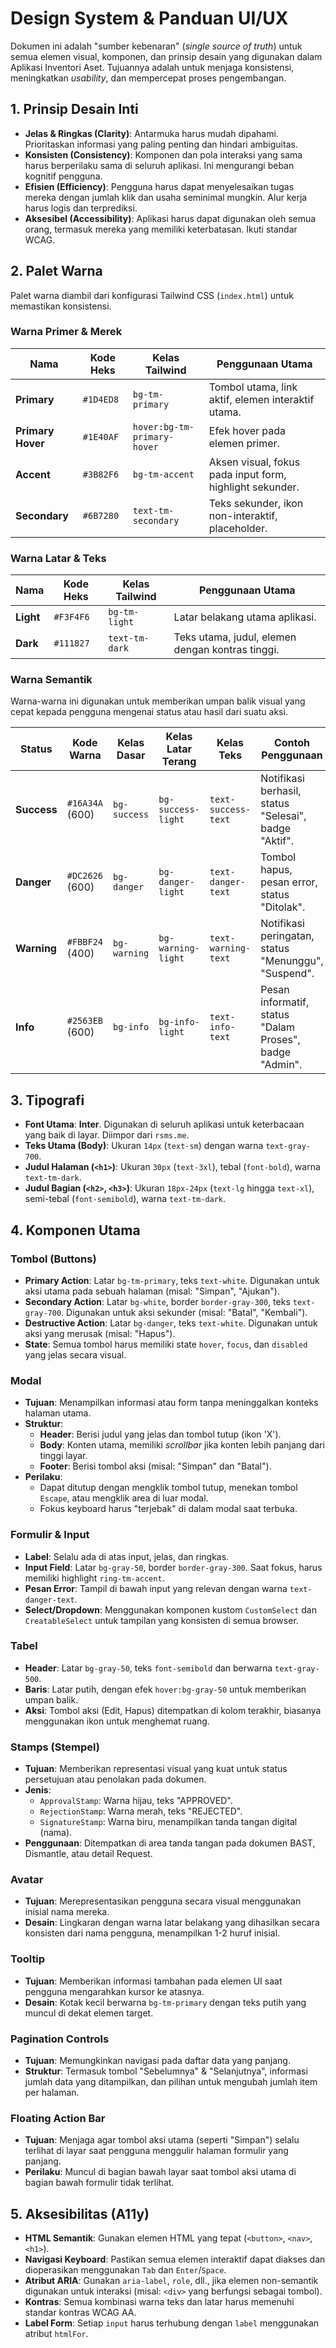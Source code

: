 # Design System & Panduan UI/UX

Dokumen ini adalah "sumber kebenaran" (*single source of truth*) untuk semua elemen visual, komponen, dan prinsip desain yang digunakan dalam Aplikasi Inventori Aset. Tujuannya adalah untuk menjaga konsistensi, meningkatkan *usability*, dan mempercepat proses pengembangan.

## 1. Prinsip Desain Inti

-   **Jelas & Ringkas (Clarity)**: Antarmuka harus mudah dipahami. Prioritaskan informasi yang paling penting dan hindari ambiguitas.
-   **Konsisten (Consistency)**: Komponen dan pola interaksi yang sama harus berperilaku sama di seluruh aplikasi. Ini mengurangi beban kognitif pengguna.
-   **Efisien (Efficiency)**: Pengguna harus dapat menyelesaikan tugas mereka dengan jumlah klik dan usaha seminimal mungkin. Alur kerja harus logis dan terprediksi.
-   **Aksesibel (Accessibility)**: Aplikasi harus dapat digunakan oleh semua orang, termasuk mereka yang memiliki keterbatasan. Ikuti standar WCAG.

## 2. Palet Warna

Palet warna diambil dari konfigurasi Tailwind CSS (`index.html`) untuk memastikan konsistensi.

### Warna Primer & Merek
| Nama            | Kode Heks   | Kelas Tailwind | Penggunaan Utama                                          |
| --------------- | ----------- | -------------- | --------------------------------------------------------- |
| **Primary**     | `#1D4ED8`   | `bg-tm-primary`  | Tombol utama, link aktif, elemen interaktif utama.        |
| **Primary Hover** | `#1E40AF`   | `hover:bg-tm-primary-hover` | Efek hover pada elemen primer.                            |
| **Accent**      | `#3B82F6`   | `bg-tm-accent`   | Aksen visual, fokus pada input form, highlight sekunder.  |
| **Secondary**   | `#6B7280`   | `text-tm-secondary` | Teks sekunder, ikon non-interaktif, placeholder.          |

### Warna Latar & Teks
| Nama            | Kode Heks   | Kelas Tailwind | Penggunaan Utama                                          |
| --------------- | ----------- | -------------- | --------------------------------------------------------- |
| **Light**       | `#F3F4F6`   | `bg-tm-light`    | Latar belakang utama aplikasi.                            |
| **Dark**        | `#111827`   | `text-tm-dark`   | Teks utama, judul, elemen dengan kontras tinggi.          |

### Warna Semantik
Warna-warna ini digunakan untuk memberikan umpan balik visual yang cepat kepada pengguna mengenai status atau hasil dari suatu aksi.

| Status      | Kode Warna      | Kelas Dasar       | Kelas Latar Terang | Kelas Teks        | Contoh Penggunaan                                        |
| ----------- | --------------- | ----------------- | ------------------ | ----------------- | -------------------------------------------------------- |
| **Success** | `#16A34A` (600) | `bg-success`      | `bg-success-light` | `text-success-text` | Notifikasi berhasil, status "Selesai", badge "Aktif".    |
| **Danger**  | `#DC2626` (600) | `bg-danger`       | `bg-danger-light`  | `text-danger-text`  | Tombol hapus, pesan error, status "Ditolak".             |
| **Warning** | `#FBBF24` (400) | `bg-warning`      | `bg-warning-light` | `text-warning-text` | Notifikasi peringatan, status "Menunggu", "Suspend".     |
| **Info**    | `#2563EB` (600) | `bg-info`         | `bg-info-light`  | `text-info-text`    | Pesan informatif, status "Dalam Proses", badge "Admin".  |

## 3. Tipografi

-   **Font Utama**: **Inter**. Digunakan di seluruh aplikasi untuk keterbacaan yang baik di layar. Diimpor dari `rsms.me`.
-   **Teks Utama (Body)**: Ukuran `14px` (`text-sm`) dengan warna `text-gray-700`.
-   **Judul Halaman (`<h1>`)**: Ukuran `30px` (`text-3xl`), tebal (`font-bold`), warna `text-tm-dark`.
-   **Judul Bagian (`<h2>`, `<h3>`)**: Ukuran `18px-24px` (`text-lg` hingga `text-xl`), semi-tebal (`font-semibold`), warna `text-tm-dark`.

## 4. Komponen Utama

### Tombol (Buttons)
-   **Primary Action**: Latar `bg-tm-primary`, teks `text-white`. Digunakan untuk aksi utama pada sebuah halaman (misal: "Simpan", "Ajukan").
-   **Secondary Action**: Latar `bg-white`, border `border-gray-300`, teks `text-gray-700`. Digunakan untuk aksi sekunder (misal: "Batal", "Kembali").
-   **Destructive Action**: Latar `bg-danger`, teks `text-white`. Digunakan untuk aksi yang merusak (misal: "Hapus").
-   **State**: Semua tombol harus memiliki state `hover`, `focus`, dan `disabled` yang jelas secara visual.

### Modal
-   **Tujuan**: Menampilkan informasi atau form tanpa meninggalkan konteks halaman utama.
-   **Struktur**:
    -   **Header**: Berisi judul yang jelas dan tombol tutup (ikon 'X').
    -   **Body**: Konten utama, memiliki *scrollbar* jika konten lebih panjang dari tinggi layar.
    -   **Footer**: Berisi tombol aksi (misal: "Simpan" dan "Batal").
-   **Perilaku**:
    -   Dapat ditutup dengan mengklik tombol tutup, menekan tombol `Escape`, atau mengklik area di luar modal.
    -   Fokus keyboard harus "terjebak" di dalam modal saat terbuka.

### Formulir & Input
-   **Label**: Selalu ada di atas input, jelas, dan ringkas.
-   **Input Field**: Latar `bg-gray-50`, border `border-gray-300`. Saat fokus, harus memiliki highlight `ring-tm-accent`.
-   **Pesan Error**: Tampil di bawah input yang relevan dengan warna `text-danger-text`.
-   **Select/Dropdown**: Menggunakan komponen kustom `CustomSelect` dan `CreatableSelect` untuk tampilan yang konsisten di semua browser.

### Tabel
-   **Header**: Latar `bg-gray-50`, teks `font-semibold` dan berwarna `text-gray-500`.
-   **Baris**: Latar putih, dengan efek `hover:bg-gray-50` untuk memberikan umpan balik.
-   **Aksi**: Tombol aksi (Edit, Hapus) ditempatkan di kolom terakhir, biasanya menggunakan ikon untuk menghemat ruang.

### Stamps (Stempel)
-   **Tujuan**: Memberikan representasi visual yang kuat untuk status persetujuan atau penolakan pada dokumen.
-   **Jenis**:
    -   `ApprovalStamp`: Warna hijau, teks "APPROVED".
    -   `RejectionStamp`: Warna merah, teks "REJECTED".
    -   `SignatureStamp`: Warna biru, menampilkan tanda tangan digital (nama).
-   **Penggunaan**: Ditempatkan di area tanda tangan pada dokumen BAST, Dismantle, atau detail Request.

### Avatar
-   **Tujuan**: Merepresentasikan pengguna secara visual menggunakan inisial nama mereka.
-   **Desain**: Lingkaran dengan warna latar belakang yang dihasilkan secara konsisten dari nama pengguna, menampilkan 1-2 huruf inisial.

### Tooltip
-   **Tujuan**: Memberikan informasi tambahan pada elemen UI saat pengguna mengarahkan kursor ke atasnya.
-   **Desain**: Kotak kecil berwarna `bg-tm-primary` dengan teks putih yang muncul di dekat elemen target.

### Pagination Controls
-   **Tujuan**: Memungkinkan navigasi pada daftar data yang panjang.
-   **Struktur**: Termasuk tombol "Sebelumnya" & "Selanjutnya", informasi jumlah data yang ditampilkan, dan pilihan untuk mengubah jumlah item per halaman.

### Floating Action Bar
-   **Tujuan**: Menjaga agar tombol aksi utama (seperti "Simpan") selalu terlihat di layar saat pengguna menggulir halaman formulir yang panjang.
-   **Perilaku**: Muncul di bagian bawah layar saat tombol aksi utama di bagian bawah formulir tidak terlihat.

## 5. Aksesibilitas (A11y)

-   **HTML Semantik**: Gunakan elemen HTML yang tepat (`<button>`, `<nav>`, `<h1>`).
-   **Navigasi Keyboard**: Pastikan semua elemen interaktif dapat diakses dan dioperasikan menggunakan `Tab` dan `Enter`/`Space`.
-   **Atribut ARIA**: Gunakan `aria-label`, `role`, dll., jika elemen non-semantik digunakan untuk interaksi (misal: `<div>` yang berfungsi sebagai tombol).
-   **Kontras**: Semua kombinasi warna teks dan latar harus memenuhi standar kontras WCAG AA.
-   **Label Form**: Setiap `input` harus terhubung dengan `label` menggunakan atribut `htmlFor`.